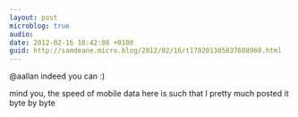 ```yaml
---
layout: post
microblog: true
audio: 
date: 2012-02-16 18:42:08 +0100
guid: http://samdeane.micro.blog/2012/02/16/t170201305837608960.html
---
```

@aallan indeed you can :)

mind you, the speed of mobile data here is such that I pretty much posted it byte by byte
